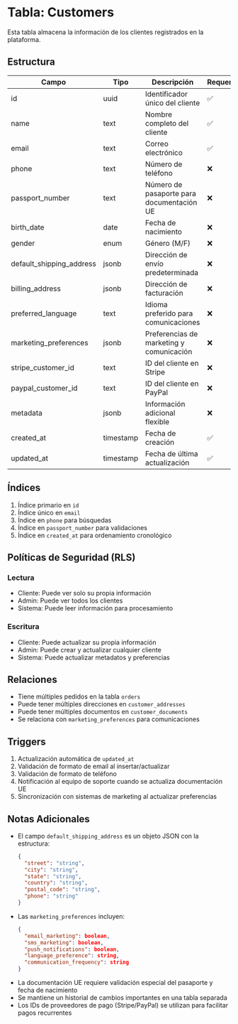 # Tabla: Customers

Esta tabla almacena la información de los clientes registrados en la plataforma.

## Estructura

| Campo | Tipo | Descripción | Requerido |
|-------|------|-------------|-----------|
| id | uuid | Identificador único del cliente | ✅ |
| name | text | Nombre completo del cliente | ✅ |
| email | text | Correo electrónico | ✅ |
| phone | text | Número de teléfono | ❌ |
| passport_number | text | Número de pasaporte para documentación UE | ❌ |
| birth_date | date | Fecha de nacimiento | ❌ |
| gender | enum | Género (M/F) | ❌ |
| default_shipping_address | jsonb | Dirección de envío predeterminada | ❌ |
| billing_address | jsonb | Dirección de facturación | ❌ |
| preferred_language | text | Idioma preferido para comunicaciones | ❌ |
| marketing_preferences | jsonb | Preferencias de marketing y comunicación | ❌ |
| stripe_customer_id | text | ID del cliente en Stripe | ❌ |
| paypal_customer_id | text | ID del cliente en PayPal | ❌ |
| metadata | jsonb | Información adicional flexible | ❌ |
| created_at | timestamp | Fecha de creación | ✅ |
| updated_at | timestamp | Fecha de última actualización | ✅ |

## Índices

1. Índice primario en `id`
2. Índice único en `email`
3. Índice en `phone` para búsquedas
4. Índice en `passport_number` para validaciones
5. Índice en `created_at` para ordenamiento cronológico

## Políticas de Seguridad (RLS)

### Lectura
- Cliente: Puede ver solo su propia información
- Admin: Puede ver todos los clientes
- Sistema: Puede leer información para procesamiento

### Escritura
- Cliente: Puede actualizar su propia información
- Admin: Puede crear y actualizar cualquier cliente
- Sistema: Puede actualizar metadatos y preferencias

## Relaciones

- Tiene múltiples pedidos en la tabla `orders`
- Puede tener múltiples direcciones en `customer_addresses`
- Puede tener múltiples documentos en `customer_documents`
- Se relaciona con `marketing_preferences` para comunicaciones

## Triggers

1. Actualización automática de `updated_at`
2. Validación de formato de email al insertar/actualizar
3. Validación de formato de teléfono
4. Notificación al equipo de soporte cuando se actualiza documentación UE
5. Sincronización con sistemas de marketing al actualizar preferencias

## Notas Adicionales

- El campo `default_shipping_address` es un objeto JSON con la estructura:
  ```json
  {
    "street": "string",
    "city": "string",
    "state": "string",
    "country": "string",
    "postal_code": "string",
    "phone": "string"
  }
  ```
- Las `marketing_preferences` incluyen:
  ```json
  {
    "email_marketing": boolean,
    "sms_marketing": boolean,
    "push_notifications": boolean,
    "language_preference": string,
    "communication_frequency": string
  }
  ```
- La documentación UE requiere validación especial del pasaporte y fecha de nacimiento
- Se mantiene un historial de cambios importantes en una tabla separada
- Los IDs de proveedores de pago (Stripe/PayPal) se utilizan para facilitar pagos recurrentes